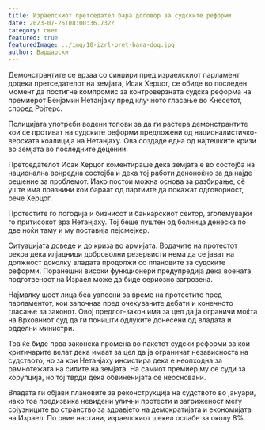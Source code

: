 ```yaml
---
title: Израелскиот претседател бара договор за судските реформи
date: 2023-07-25T08:00:36.732Z
category: свет
featured: true
featuredImage: ../img/10-izrl-pret-bara-dog.jpg
author: Вардарски
---
```

Демонстрантите се врзаа со синџири пред израелскиот парламент додека претседателот на земјата, Исак Херцог, се обиде во последен момент да постигне компромис за контроверзната судска реформа на премиерот Бенјамин Нетанјаху пред клучното гласање во Кнесетот, според Ројтерс.

Полицијата употреби водени топови за да ги растера демонстрантите кои се противат на судските реформи предложени од националистичко-верската коалиција на Нетанјаху. Ова создаде една од најтешките кризи во земјата во последните децении.

Претседателот Исак Херцог коментираше дека земјата е во состојба на национална вонредна состојба и дека тој работи деноноќно за да најде решение за проблемот. Иако постои можна основа за разбирање, сè уште има празнини кои бараат од партиите да покажат одговорност, рече Херцог.

Протестите го погодија и бизнисот и банкарскиот сектор, зголемувајќи го притисокот врз Нетанјаху. Тој беше пуштен од болница денеска по две ноќи таму и му поставија пејсмејкер.

Ситуацијата доведе и до криза во армијата. Водачите на протестот рекоа дека илјадници доброволни резервисти нема да се јават на должност доколку владата продолжи со плановите за судските реформи. Поранешни високи функционери предупредија дека воената подготвеност на Израел може да биде сериозно загрозена.

Најмалку шест лица беа уапсени за време на протестите пред парламентот, кои започнаа пред очекуваните дебати и конечното гласање за законот. Овој предлог-закон има за цел да ја ограничи моќта на Врховниот суд да ги поништи одлуките донесени од владата и одделни министри.

Тоа ќе биде прва законска промена во пакетот судски реформи за кои критичарите велат дека имаат за цел да ја ограничат независноста на судството, но за кои Нетанјаху инсистира дека е неопходна за рамнотежата на силите на земјата. На самиот премиер му се суди за корупција, но тој тврди дека обвиненијата се неосновани.

Владата ги објави плановите за реконструкција на судството во јануари, иако тоа предизвика невидени улични протести и загриженост меѓу сојузниците во странство за здравјето на демократијата и економијата на Израел. По овие настани, израелскиот шекел ослабе за околу 8%.